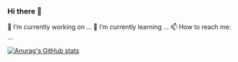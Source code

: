 ### Hi there 👋
 

🔭 I’m currently working on ...
🌱 I’m currently learning ...
📫 How to reach me: ...


[![Anurag's GitHub stats](https://github-readme-stats.vercel.app/api?username=anuraghazra)](https://github.com/anuraghazra/github-readme-stats)
